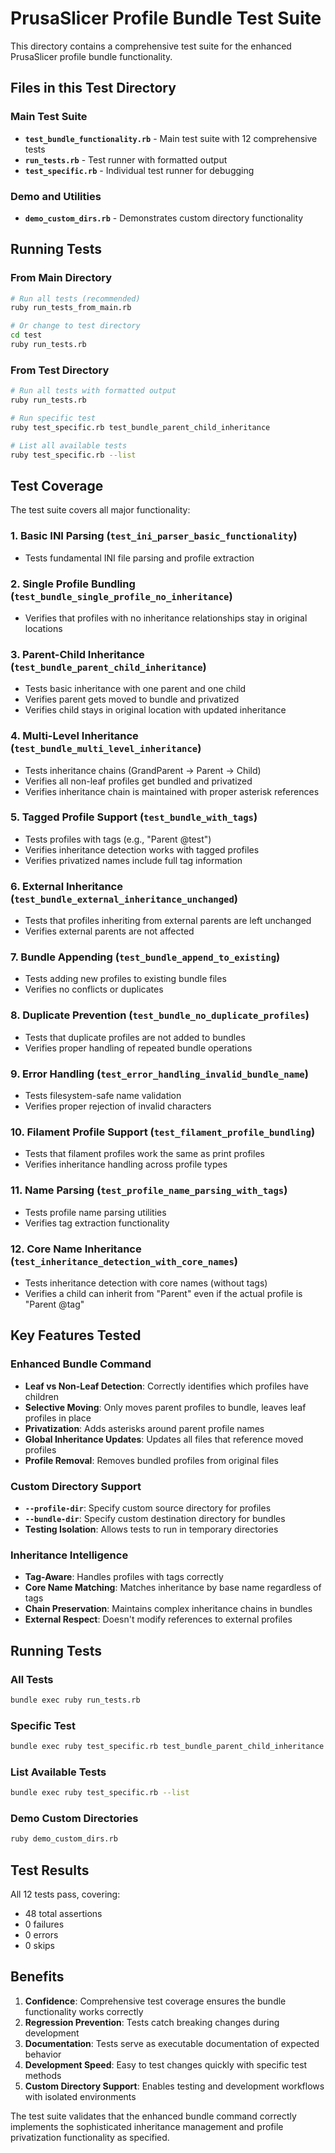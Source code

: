 # PrusaSlicer Profile Bundle Test Suite

This directory contains a comprehensive test suite for the enhanced PrusaSlicer profile bundle functionality.

## Files in this Test Directory

### Main Test Suite
- **`test_bundle_functionality.rb`** - Main test suite with 12 comprehensive tests
- **`run_tests.rb`** - Test runner with formatted output
- **`test_specific.rb`** - Individual test runner for debugging

### Demo and Utilities  
- **`demo_custom_dirs.rb`** - Demonstrates custom directory functionality

## Running Tests

### From Main Directory
```bash
# Run all tests (recommended)
ruby run_tests_from_main.rb

# Or change to test directory
cd test
ruby run_tests.rb
```

### From Test Directory
```bash
# Run all tests with formatted output
ruby run_tests.rb

# Run specific test
ruby test_specific.rb test_bundle_parent_child_inheritance

# List all available tests
ruby test_specific.rb --list
```

## Test Coverage

The test suite covers all major functionality:

### 1. Basic INI Parsing (`test_ini_parser_basic_functionality`)
- Tests fundamental INI file parsing and profile extraction

### 2. Single Profile Bundling (`test_bundle_single_profile_no_inheritance`)
- Verifies that profiles with no inheritance relationships stay in original locations

### 3. Parent-Child Inheritance (`test_bundle_parent_child_inheritance`)
- Tests basic inheritance with one parent and one child
- Verifies parent gets moved to bundle and privatized
- Verifies child stays in original location with updated inheritance

### 4. Multi-Level Inheritance (`test_bundle_multi_level_inheritance`)
- Tests inheritance chains (GrandParent -> Parent -> Child)
- Verifies all non-leaf profiles get bundled and privatized
- Verifies inheritance chain is maintained with proper asterisk references

### 5. Tagged Profile Support (`test_bundle_with_tags`)
- Tests profiles with tags (e.g., "Parent @test")
- Verifies inheritance detection works with tagged profiles
- Verifies privatized names include full tag information

### 6. External Inheritance (`test_bundle_external_inheritance_unchanged`)
- Tests that profiles inheriting from external parents are left unchanged
- Verifies external parents are not affected

### 7. Bundle Appending (`test_bundle_append_to_existing`)
- Tests adding new profiles to existing bundle files
- Verifies no conflicts or duplicates

### 8. Duplicate Prevention (`test_bundle_no_duplicate_profiles`)
- Tests that duplicate profiles are not added to bundles
- Verifies proper handling of repeated bundle operations

### 9. Error Handling (`test_error_handling_invalid_bundle_name`)
- Tests filesystem-safe name validation
- Verifies proper rejection of invalid characters

### 10. Filament Profile Support (`test_filament_profile_bundling`)
- Tests that filament profiles work the same as print profiles
- Verifies inheritance handling across profile types

### 11. Name Parsing (`test_profile_name_parsing_with_tags`)
- Tests profile name parsing utilities
- Verifies tag extraction functionality

### 12. Core Name Inheritance (`test_inheritance_detection_with_core_names`)
- Tests inheritance detection with core names (without tags)
- Verifies a child can inherit from "Parent" even if the actual profile is "Parent @tag"

## Key Features Tested

### Enhanced Bundle Command
- **Leaf vs Non-Leaf Detection**: Correctly identifies which profiles have children
- **Selective Moving**: Only moves parent profiles to bundle, leaves leaf profiles in place
- **Privatization**: Adds asterisks around parent profile names
- **Global Inheritance Updates**: Updates all files that reference moved profiles
- **Profile Removal**: Removes bundled profiles from original files

### Custom Directory Support
- **`--profile-dir`**: Specify custom source directory for profiles
- **`--bundle-dir`**: Specify custom destination directory for bundles
- **Testing Isolation**: Allows tests to run in temporary directories

### Inheritance Intelligence
- **Tag-Aware**: Handles profiles with tags correctly
- **Core Name Matching**: Matches inheritance by base name regardless of tags
- **Chain Preservation**: Maintains complex inheritance chains in bundles
- **External Respect**: Doesn't modify references to external profiles

## Running Tests

### All Tests
```bash
bundle exec ruby run_tests.rb
```

### Specific Test
```bash
bundle exec ruby test_specific.rb test_bundle_parent_child_inheritance
```

### List Available Tests
```bash
bundle exec ruby test_specific.rb --list
```

### Demo Custom Directories
```bash
ruby demo_custom_dirs.rb
```

## Test Results

All 12 tests pass, covering:
- 48 total assertions
- 0 failures
- 0 errors  
- 0 skips

## Benefits

1. **Confidence**: Comprehensive test coverage ensures the bundle functionality works correctly
2. **Regression Prevention**: Tests catch breaking changes during development
3. **Documentation**: Tests serve as executable documentation of expected behavior
4. **Development Speed**: Easy to test changes quickly with specific test methods
5. **Custom Directory Support**: Enables testing and development workflows with isolated environments

The test suite validates that the enhanced bundle command correctly implements the sophisticated inheritance management and profile privatization functionality as specified.
